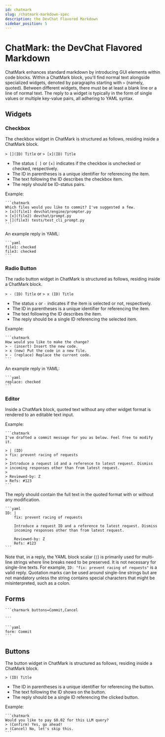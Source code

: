 ```yaml
---
id: chatmark
slug: /chatmark-markdown-spec
description: the DevChat Flavored Markdown
sidebar_position: 5
---
```


# ChatMark: the DevChat Flavored Markdown

ChatMark enhances standard markdown by introducing GUI elements within code blocks. Within a ChatMark block, you'll find normal text alongside specialized widgets, denoted by paragraphs starting with `>` (namely, quoted). Between different widgets, there must be at least a blank line or a line of normal text. The reply to a widget is typically in the form of single values or multiple key-value pairs, all adhering to YAML syntax.

## Widgets

### Checkbox

The checkbox widget in ChatMark is structured as follows, residing inside a ChatMark block.

`> [](ID) Title` or `> [x](ID) Title`

- The status `[ ]` or `[x]` indicates if the checkbox is unchecked or checked, respectively.
- The ID in parentheses is a unique identifier for referencing the item.
- The text following the ID describes the checkbox item.
- The reply should be ID-status pairs.

Example:

````
```chatmark
Which files would you like to commit? I've suggested a few.
> [x](file1) devchat/engine/prompter.py
> [x](file2) devchat/prompt.py
> [](file3) tests/test_cli_prompt.py
```
````

An example reply in YAML:

````
```yaml
file1: checked
file3: checked
```
````

### Radio Button

The radio button widget in ChatMark is structured as follows, residing inside a ChatMark block.

`> - (ID) Title` or `> x (ID) Title`

- The status `x` or `-` indicates if the item is selected or not, respectively.
- The ID in parentheses is a unique identifier for referencing the item.
- The text following the ID describes the item.
- The reply should be a single ID referencing the selected item.

Example:

````
```chatmark
How would you like to make the change?
> - (insert) Insert the new code.
> x (new) Put the code in a new file.
> - (replace) Replace the current code.
```
````

An example reply in YAML:

````
```yaml
replace: checked
```
````

### Editor

Inside a ChatMark block, quoted text without any other widget format is rendered to an editable text input.

Example:

````
```chatmark
I've drafted a commit message for you as below. Feel free to modify it.

> | (ID)
> fix: prevent racing of requests
>
> Introduce a request id and a reference to latest request. Dismiss
> incoming responses other than from latest request.
>
> Reviewed-by: Z
> Refs: #123
```
````

The reply should contain the full text in the quoted format with or without any modification.

````
```yaml
ID: |
    fix: prevent racing of requests
    
    Introduce a request ID and a reference to latest request. Dismiss
    incoming responses other than from latest request.
    
    Reviewed-by: Z
    Refs: #123
```
````

Note that, in a reply, the YAML block scalar (`|`) is primarily used for multi-line strings where line breaks need to be preserved. It is not necessary for single-line texts. For example, `ID: "fix: prevent racing of requests"` is a valid reply. Quotation marks can be used around single-line strings but are not mandatory unless the string contains special characters that might be misinterpreted, such as a colon.

## Forms

````
```charmark buttons=Commit,Cancel

```
````

````
```yaml
form: Commit
```
````

## Buttons

The button widget in ChatMark is structured as follows, residing inside a ChatMark block.

`> (ID) Title`
- The ID in parentheses is a unique identifier for referencing the button.
- The text following the ID shows on the button.
- The reply should be a single ID referencing the clicked button.

Example:

````
```chatmark
Would you like to pay $0.02 for this LLM query?
> (Confirm) Yes, go ahead!
> (Cancel) No, let's skip this.
```
````
